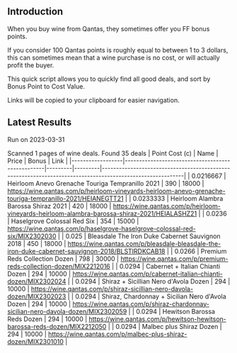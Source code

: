 ## Introduction

When you buy wine from Qantas, they sometimes offer you FF bonus points. 

If you consider 100 Qantas points is roughly equal to between 1 to 3 dollars, this can sometimes mean that a wine purchase is no cost, or will actually profit the buyer.

This quick script allows you to quickly find all good deals, and sort by Bonus Point to Cost Value.

Links will be copied to your clipboard for easier navigation.

## Latest Results

Run on 2023-03-31

Scanned 1 pages of wine deals.
Found 35 deals
|   Point Cost (c) | Name                                             |   Price |   Bonus | Link                                                                                                      |
|------------------|--------------------------------------------------|---------|---------|-----------------------------------------------------------------------------------------------------------|
|        0.0216667 | Heirloom Anevo Grenache Touriga Tempranillo 2021 |     390 |   18000 | https://wine.qantas.com/p/heirloom-vineyards-heirloom-anevo-grenache-touriga-tempranillo-2021/HEIANEGTT21 |
|        0.0233333 | Heirloom Alambra Barossa Shiraz 2021             |     420 |   18000 | https://wine.qantas.com/p/heirloom-vineyards-heirloom-alambra-barossa-shiraz-2021/HEIALASHZ21             |
|        0.0236    | Haselgrove Colossal Red Six                      |     354 |   15000 | https://wine.qantas.com/p/haselgrove-haselgrove-colossal-red-six/MIX2302030                               |
|        0.025     | Bleasdale The Iron Duke Cabernet Sauvignon 2018  |     450 |   18000 | https://wine.qantas.com/p/bleasdale-bleasdale-the-iron-duke-cabernet-sauvignon-2018/BLSTIRDKCAB18         |
|        0.0266    | Premium Reds Collection Dozen                    |     798 |   30000 | https://wine.qantas.com/p/premium-reds-collection-dozen/MIX2212016                                        |
|        0.0294    | Cabernet + Italian Chianti Dozen                 |     294 |   10000 | https://wine.qantas.com/p/cabernet-italian-chianti-dozen/MIX2302024                                       |
|        0.0294    | Shiraz + Sicillian Nero d'Avola Dozen            |     294 |   10000 | https://wine.qantas.com/p/shiraz-sicillian-nero-davola-dozen/MIX2302023                                   |
|        0.0294    | Shiraz, Chardonnay + Sicilian Nero d'Avola Dozen |     294 |   10000 | https://wine.qantas.com/p/shiraz-chardonnay-sicilian-nero-davola-dozen/MIX2302059                         |
|        0.0294    | Hewitson Barossa Reds Dozen                      |     294 |   10000 | https://wine.qantas.com/p/hewitson-hewitson-barossa-reds-dozen/MIX2212050                                 |
|        0.0294    | Malbec plus Shiraz Dozen                         |     294 |   10000 | https://wine.qantas.com/p/malbec-plus-shiraz-dozen/MIX2301010                                             |

